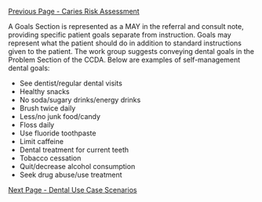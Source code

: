 [Previous Page - Caries Risk Assessment](caries_risk_assessment.html)

A Goals Section is represented as a MAY in the referral and consult note, providing specific patient goals separate from instruction. Goals may represent what the patient should do in addition to standard instructions given to the patient. The work group suggests conveying dental goals in the Problem Section of the CCDA. Below are examples of self-management dental goals:

* See dentist/regular dental visits	
* Healthy snacks
* No soda/sugary drinks/energy drinks	
* Brush twice daily
* Less/no junk food/candy	
* Floss daily
* Use fluoride toothpaste	
* Limit caffeine
* Dental treatment for current teeth	
* Tobacco cessation
* Quit/decrease alcohol consumption	
* Seek drug abuse/use treatment



[Next Page - Dental Use Case Scenarios](dental_use_case_scenarios.html)